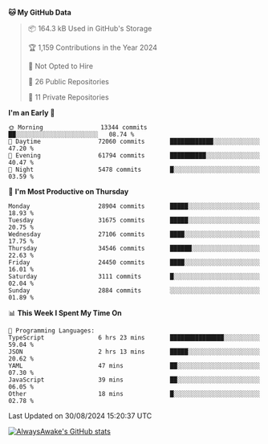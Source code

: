 <!--START_SECTION:waka-->
**🐱 My GitHub Data** 

> 📦 164.3 kB Used in GitHub's Storage 
 > 
> 🏆 1,159 Contributions in the Year 2024
 > 
> 🚫 Not Opted to Hire
 > 
> 📜 26 Public Repositories 
 > 
> 🔑 11 Private Repositories 
 > 
**I'm an Early 🐤** 

```text
🌞 Morning                13344 commits       ██░░░░░░░░░░░░░░░░░░░░░░░   08.74 % 
🌆 Daytime                72060 commits       ████████████░░░░░░░░░░░░░   47.20 % 
🌃 Evening                61794 commits       ██████████░░░░░░░░░░░░░░░   40.47 % 
🌙 Night                  5478 commits        █░░░░░░░░░░░░░░░░░░░░░░░░   03.59 % 
```
📅 **I'm Most Productive on Thursday** 

```text
Monday                   28904 commits       █████░░░░░░░░░░░░░░░░░░░░   18.93 % 
Tuesday                  31675 commits       █████░░░░░░░░░░░░░░░░░░░░   20.75 % 
Wednesday                27106 commits       ████░░░░░░░░░░░░░░░░░░░░░   17.75 % 
Thursday                 34546 commits       ██████░░░░░░░░░░░░░░░░░░░   22.63 % 
Friday                   24450 commits       ████░░░░░░░░░░░░░░░░░░░░░   16.01 % 
Saturday                 3111 commits        █░░░░░░░░░░░░░░░░░░░░░░░░   02.04 % 
Sunday                   2884 commits        ░░░░░░░░░░░░░░░░░░░░░░░░░   01.89 % 
```


📊 **This Week I Spent My Time On** 

```text
💬 Programming Languages: 
TypeScript               6 hrs 23 mins       ███████████████░░░░░░░░░░   59.04 % 
JSON                     2 hrs 13 mins       █████░░░░░░░░░░░░░░░░░░░░   20.62 % 
YAML                     47 mins             ██░░░░░░░░░░░░░░░░░░░░░░░   07.30 % 
JavaScript               39 mins             ██░░░░░░░░░░░░░░░░░░░░░░░   06.05 % 
Other                    18 mins             █░░░░░░░░░░░░░░░░░░░░░░░░   02.78 % 
```


 Last Updated on 30/08/2024 15:20:37 UTC
<!--END_SECTION:waka-->

[![AlwaysAwake's GitHub stats](https://github-readme-stats.vercel.app/api?username=AlwaysAwake&show_icons=true&theme=github_dark&count_private=true)](https://github.com/AlwaysAwake/AlwaysAwake)
